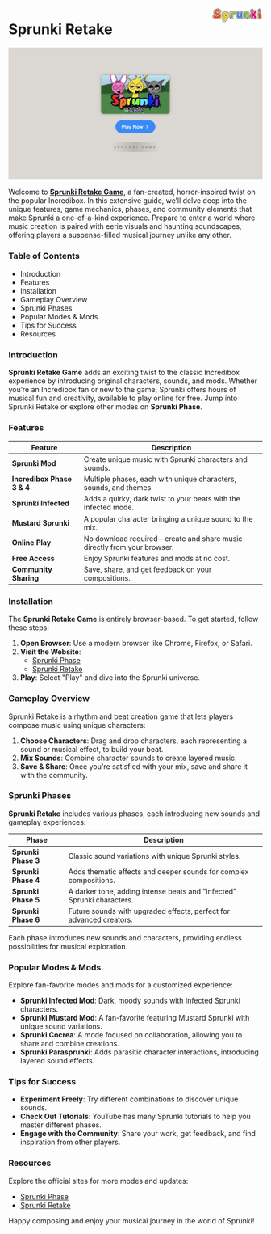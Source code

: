  <a href="https://sprunkionline.com"><img align="right" width="100px" src="./assets/sprunki-logo.png" alt="Sprunki Online Logo"></a>

# Sprunki Retake

<p align="center">
    <a href="https://sprunkionline.com/retake">
        <img src="./assets/play.png" alt="Sprunki Retake Game" width="800">
    </a>
</p>

Welcome to **[Sprunki Retake Game](https://sprunkionline.com/retake)**, a fan-created, horror-inspired twist on the popular Incredibox. In this extensive guide, we’ll delve deep into the unique features, game mechanics, phases, and community elements that make Sprunki a one-of-a-kind experience. Prepare to enter a world where music creation is paired with eerie visuals and haunting soundscapes, offering players a suspense-filled musical journey unlike any other.

### Table of Contents
- Introduction
- Features
- Installation
- Gameplay Overview
- Sprunki Phases
- Popular Modes & Mods
- Tips for Success
- Resources

### Introduction

**Sprunki Retake Game** adds an exciting twist to the classic Incredibox experience by introducing original characters, sounds, and mods. Whether you’re an Incredibox fan or new to the game, Sprunki offers hours of musical fun and creativity, available to play online for free. Jump into Sprunki Retake or explore other modes on **Sprunki Phase**.

### Features

| Feature                | Description                                                                          |
|------------------------|--------------------------------------------------------------------------------------|
| **Sprunki Mod**        | Create unique music with Sprunki characters and sounds.                              |
| **Incredibox Phase 3 & 4** | Multiple phases, each with unique characters, sounds, and themes.               |
| **Sprunki Infected**   | Adds a quirky, dark twist to your beats with the Infected mode.                      |
| **Mustard Sprunki**    | A popular character bringing a unique sound to the mix.                              |
| **Online Play**        | No download required—create and share music directly from your browser.              |
| **Free Access**        | Enjoy Sprunki features and mods at no cost.                                          |
| **Community Sharing**  | Save, share, and get feedback on your compositions.                                  |

### Installation

The **Sprunki Retake Game** is entirely browser-based. To get started, follow these steps:

1. **Open Browser**: Use a modern browser like Chrome, Firefox, or Safari.
2. **Visit the Website**:
    - [Sprunki Phase](https://sprunkionline.com/category/sprunki-phase)
    - [Sprunki Retake](https://sprunkionline.com/retake)
3. **Play**: Select "Play" and dive into the Sprunki universe.

### Gameplay Overview

Sprunki Retake is a rhythm and beat creation game that lets players compose music using unique characters:

1. **Choose Characters**: Drag and drop characters, each representing a sound or musical effect, to build your beat.
2. **Mix Sounds**: Combine character sounds to create layered music.
3. **Save & Share**: Once you're satisfied with your mix, save and share it with the community.

### Sprunki Phases

**Sprunki Retake** includes various phases, each introducing new sounds and gameplay experiences:

| Phase              | Description                                                                                       |
|--------------------|---------------------------------------------------------------------------------------------------|
| **Sprunki Phase 3** | Classic sound variations with unique Sprunki styles.                                             |
| **Sprunki Phase 4** | Adds thematic effects and deeper sounds for complex compositions.                                |
| **Sprunki Phase 5** | A darker tone, adding intense beats and "infected" Sprunki characters.                           |
| **Sprunki Phase 6** | Future sounds with upgraded effects, perfect for advanced creators.                              |

Each phase introduces new sounds and characters, providing endless possibilities for musical exploration.

### Popular Modes & Mods

Explore fan-favorite modes and mods for a customized experience:

- **Sprunki Infected Mod**: Dark, moody sounds with Infected Sprunki characters.
- **Sprunki Mustard Mod**: A fan-favorite featuring Mustard Sprunki with unique sound variations.
- **Sprunki Cocrea**: A mode focused on collaboration, allowing you to share and combine creations.
- **Sprunki Parasprunki**: Adds parasitic character interactions, introducing layered sound effects.

### Tips for Success

- **Experiment Freely**: Try different combinations to discover unique sounds.
- **Check Out Tutorials**: YouTube has many Sprunki tutorials to help you master different phases.
- **Engage with the Community**: Share your work, get feedback, and find inspiration from other players.

### Resources

Explore the official sites for more modes and updates:

- [Sprunki Phase](https://sprunkionline.com/category/sprunki-phase)
- [Sprunki Retake](https://sprunkionline.com/retake)

Happy composing and enjoy your musical journey in the world of Sprunki!
